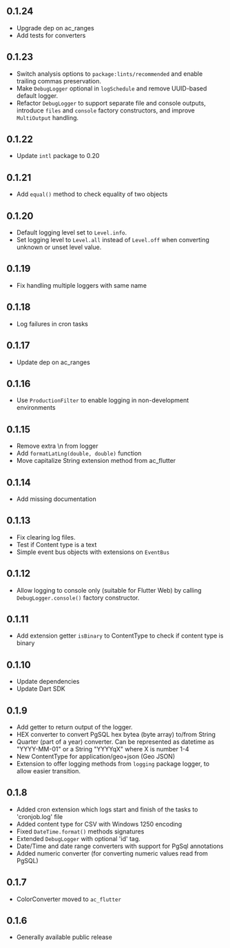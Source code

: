 ## 0.1.24

- Upgrade dep on ac_ranges
- Add tests for converters

## 0.1.23

- Switch analysis options to `package:lints/recommended` and enable trailing commas preservation.
- Make `DebugLogger` optional in `logSchedule` and remove UUID-based default logger.
- Refactor `DebugLogger` to support separate file and console outputs, introduce `files` and `console` factory constructors, and improve `MultiOutput` handling.

## 0.1.22

- Update `intl` package to 0.20

## 0.1.21

- Add `equal()` method to check equality of two objects

## 0.1.20

- Default logging level set to `Level.info`. 
- Set logging level to `Level.all` instead of `Level.off` when converting unknown or 
  unset level value.

## 0.1.19

- Fix handling multiple loggers with same name

## 0.1.18

- Log failures in cron tasks

## 0.1.17

- Update dep on ac_ranges

## 0.1.16

- Use `ProductionFilter` to enable logging in non-development environments

## 0.1.15

- Remove extra \n from logger
- Add `formatLatLng(double, double)` function
- Move capitalize String extension method from ac_flutter

## 0.1.14

- Add missing documentation

## 0.1.13

- Fix clearing log files.
- Test if Content type is a text
- Simple event bus objects with extensions on `EventBus`

## 0.1.12

- Allow logging to console only (suitable for Flutter Web) by calling `DebugLogger.console()` factory constructor.

## 0.1.11

- Add extension getter `isBinary` to ContentType to check if content type is binary

## 0.1.10

- Update dependencies
- Update Dart SDK

## 0.1.9

- Add getter to return output of the logger.
- HEX converter to convert PgSQL hex bytea (byte array) to/from String
- Quarter (part of a year) converter. Can be represented as datetime as "YYYY-MM-01" or a String "YYYYqX" where X is number 1-4
- New ContentType for application/geo+json (Geo JSON)
- Extension to offer logging methods from `logging` package logger, to allow easier transition.

## 0.1.8

- Added cron extension which logs start and finish of the tasks to 'cronjob.log' file
- Added content type for CSV with Windows 1250 encoding
- Fixed `DateTime.format()` methods signatures
- Extended `DebugLogger` with optional 'id' tag.
- Date/Time and date range converters with support for PgSql annotations
- Added numeric converter (for converting numeric values read from PgSQL)

## 0.1.7

- ColorConverter moved to `ac_flutter`

## 0.1.6

- Generally available public release
